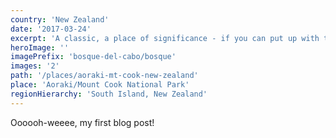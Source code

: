 ```yaml
---
country: 'New Zealand'
date: '2017-03-24'
excerpt: 'A classic, a place of significance - if you can put up with the crowds.'
heroImage: ''
imagePrefix: 'bosque-del-cabo/bosque'
images: '2'
path: '/places/aoraki-mt-cook-new-zealand'
place: 'Aoraki/Mount Cook National Park'
regionHierarchy: 'South Island, New Zealand'
---
```


Oooooh-weeee, my first blog post!
